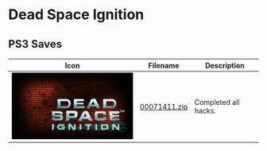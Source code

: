 # Dead Space Ignition

## PS3 Saves

| Icon | Filename | Description |
|------|----------|-------------|
| ![Dead Space Ignition](ICON0.PNG) | [00071411.zip](00071411.zip) | Completed all hacks. |
